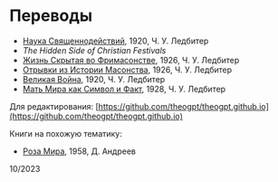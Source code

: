 # Переводы

- [Наука Священнодействий](science-of-sacraments/index.md), 1920, Ч. У. Ледбитер
- _The Hidden Side of Christian Festivals_
- [Жизнь Скрытая во Фримасонстве](hidden-life-in-freemasonry/index.md), 1926, Ч. У. Ледбитер
- [Отрывки из Истории Масонства](glimpses-of-masonic-history/index.md), 1926, Ч. У. Ледбитер
- [Великая Война](the-great-war/index.md), 1920, Ч. У. Ледбитер
- [Мать Мира как Символ и Факт](world-mother/index.md), 1928, Ч. У. Ледбитер

Для редактирования: [https://github.com/theogpt/theogpt.github.io](https://github.com/theogpt/theogpt.github.io)

Книги на похожую тематику:

- [Роза Мира](http://rozamira.org/rm/htm), 1958, Д. Андреев

10/2023
